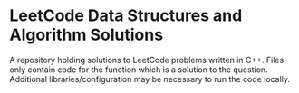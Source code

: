 # LeetCode Data Structures and Algorithm Solutions

A repository holding solutions to LeetCode problems written in C++. Files only contain code for the function which is a solution to the question. Additional libraries/configuration may be necessary to run the code locally.
